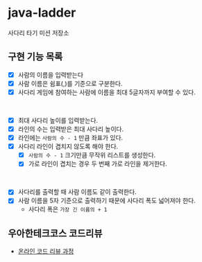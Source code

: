 # java-ladder

사다리 타기 미션 저장소

## 구현 기능 목록

- [x] 사람의 이름을 입력받는다
- [x] 사람 이름은 쉼표(,)를 기준으로 구분한다.
- [x] 사다리 게임에 참여하는 사람에 이름을 최대 5글자까지 부여할 수 있다.

<br>

- [x] 최대 사다리 높이를 입력받는다.
- [x] 라인의 수는 입력받은 최대 사다리 높이다.
- [x] 라인에는 `사람의 수 - 1` 만큼 좌표가 있다.
- [x] 사다리 라인이 겹치지 않도록 해야 한다.
    - [x] `사람의 수 - 1` 크기만큼 무작위 리스트를 생성한다.
    - [x] 가로 라인이 겹치는 경우 두 번째 가로 라인을 제거한다.

<br>

- [x] 사다리를 출력할 때 사람 이름도 같이 출력한다.
- [x] 사람 이름을 5자 기준으로 출력하기 때문에 사다리 폭도 넓어져야 한다.
    - 사다리 폭은 `가장 긴 이름의 + 1`

## 우아한테크코스 코드리뷰

- [온라인 코드 리뷰 과정](https://github.com/woowacourse/woowacourse-docs/blob/master/maincourse/README.md)
